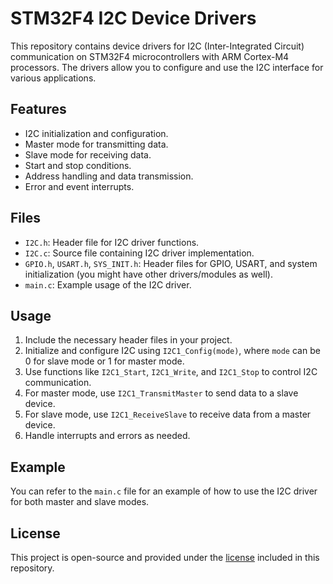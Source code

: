 # STM32F4 I2C Device Drivers

This repository contains device drivers for I2C (Inter-Integrated Circuit) communication on STM32F4 microcontrollers with ARM Cortex-M4 processors. The drivers allow you to configure and use the I2C interface for various applications.

## Features

- I2C initialization and configuration.
- Master mode for transmitting data.
- Slave mode for receiving data.
- Start and stop conditions.
- Address handling and data transmission.
- Error and event interrupts.

## Files

- `I2C.h`: Header file for I2C driver functions.
- `I2C.c`: Source file containing I2C driver implementation.
- `GPIO.h`, `USART.h`, `SYS_INIT.h`: Header files for GPIO, USART, and system initialization (you might have other drivers/modules as well).
- `main.c`: Example usage of the I2C driver.

## Usage

1. Include the necessary header files in your project.
2. Initialize and configure I2C using `I2C1_Config(mode)`, where `mode` can be 0 for slave mode or 1 for master mode.
3. Use functions like `I2C1_Start`, `I2C1_Write`, and `I2C1_Stop` to control I2C communication.
4. For master mode, use `I2C1_TransmitMaster` to send data to a slave device.
5. For slave mode, use `I2C1_ReceiveSlave` to receive data from a master device.
6. Handle interrupts and errors as needed.

## Example

You can refer to the `main.c` file for an example of how to use the I2C driver for both master and slave modes.

## License

This project is open-source and provided under the [license](LICENSE) included in this repository.
